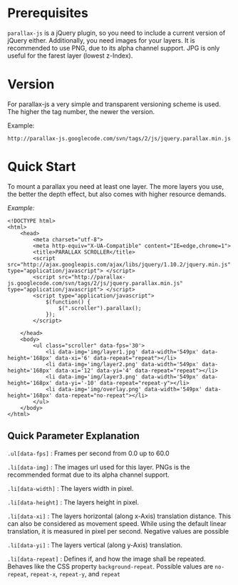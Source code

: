 # Prerequisites #

`parallax-js` is a jQuery plugin, so you need to include a current version of jQuery either.
Additionally, you need images for your layers. It is recommended to use PNG, due to its alpha channel support. JPG is only useful for the farest layer (lowest z-Index).


# Version #

For parallax-js a very simple and transparent versioning scheme is used. The higher the tag number, the newer the version.

Example:

`http://parallax-js.googlecode.com/svn/tags/2/js/jquery.parallax.min.js`


# Quick Start #

To mount a parallax you need at least one layer. The more layers you use, the better the depth effect, but also comes with higher resource demands.


_Example:_

```
<!DOCTYPE html>
<html>
    <head>
        <meta charset="utf-8">
        <meta http-equiv="X-UA-Compatible" content="IE=edge,chrome=1">
        <title>PARALLAX SCROLLER</title>
        <script src="http://ajax.googleapis.com/ajax/libs/jquery/1.10.2/jquery.min.js" type="application/javascript"> </script>
        <script src="http://parallax-js.googlecode.com/svn/tags/2/js/jquery.parallax.min.js" type="application/javascript"> </script>
        <script type="application/javascript">          
            $(function() {
                $(".scroller").parallax();
            });
        </script>
        
    </head>
    <body>
        <ul class="scroller" data-fps='30'>
            <li data-img='img/layer1.jpg' data-width='549px' data-height='168px' data-xi='6' data-repeat="repeat"></li>
            <li data-img='img/layer2.png' data-width='549px' data-height='168px' data-xi='12' data-yi='4' data-repeat="repeat"></li>
            <li data-img='img/layer3.png' data-width='549px' data-height='168px' data-yi='-10' data-repeat="repeat-y"></li>
            <li data-img='img/overlay.png' data-width='549px' data-height='168px' data-repeat="no-repeat"></li>
        </ul>
    </body>
</html>
```

## Quick Parameter Explanation ##

`.ul[data-fps]` : Frames per second from 0.0 up to 60.0

`.li[data-img]` : The images url used for this layer. PNGs is the recommended format due to its alpha channel support.

`.li[data-width]` : The layers width in pixel.

`.li[data-height]` : The layers height in pixel.

`.li[data-xi]` : The layers horizontal (along x-Axis) translation distance. This can also be considered as movement speed. While using the default linear translation, it is measured in pixel per second. Negative values are possible

`.li[data-yi]` : The layers vertical (along y-Axis) translation.

`.li[data-repeat]` : Defines if, and how the image shall be repeated. Behaves like the CSS property `background-repeat`. Possible values are `no-repeat`, `repeat-x`, `repeat-y`, and `repeat`